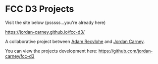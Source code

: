# FCC D3 Projects

Visit the site below (psssss...you're already here)

https://jordan-carney.github.io/fcc-d3/

A collaborative project between [Adam Recvlohe](https://github.com/arecvlohe) and [Jordan Carney](https://github.com/jordan-carney).

You can view the projects development here: https://github.com/jordan-carney/fcc-d3
